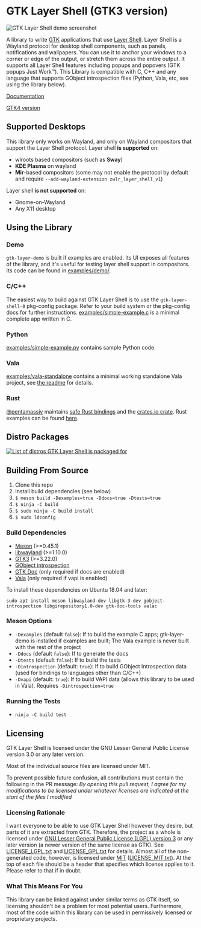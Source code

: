 # GTK Layer Shell (GTK3 version)

![GTK Layer Shell demo screenshot](https://i.imgur.com/dIuYcBM.png)

A library to write [GTK](https://www.gtk.org/) applications that use [Layer Shell](https://github.com/swaywm/wlr-protocols/blob/master/unstable/wlr-layer-shell-unstable-v1.xml). Layer Shell is a Wayland protocol for desktop shell components, such as panels, notifications and wallpapers. You can use it to anchor your windows to a corner or edge of the output, or stretch them across the entire output. It supports all Layer Shell features including popups and popovers (GTK popups Just Work™). This Library is compatible with C, C++ and any language that supports GObject introspection files (Python, Vala, etc, see using the library below).

[Documentation](https://wmww.github.io/gtk-layer-shell/)

[GTK4 version](https://github.com/wmww/gtk4-layer-shell)

## Supported Desktops
This library only works on Wayland, and only on Wayland compositors that support the Layer Shell protocol. Layer shell __is supported__ on:
- wlroots based compositors (such as __Sway__)
- __KDE Plasma__ on wayland
- __Mir__-based compositors (some may not enable the protocol by default and require `--add-wayland-extension zwlr_layer_shell_v1`)

Layer shell __is not supported__ on:
- Gnome-on-Wayland
- Any X11 desktop

## Using the Library
### Demo
`gtk-layer-demo` is built if examples are enabled. Its UI exposes all features of the library, and it's useful for testing layer shell support in compositors. Its code can be found in [examples/demo/](examples/demo/).

### C/C++
The easiest way to build against GTK Layer Shell is to use the `gtk-layer-shell-0` pkg-config package. Refer to your build system or the pkg-config docs for further instructions. [examples/simple-example.c](examples/simple-example.c) is a minimal complete app written in C.

### Python
[examples/simple-example.py](examples/simple-example.py) contains sample Python code.

### Vala
[examples/vala-standalone](examples/vala-standalone) contains a minimal working standalone Vala project, see [the readme](examples/vala-standalone/README.md) for details.

### Rust
[@pentamassiv](https://github.com/pentamassiv) maintains [safe Rust bindings](https://github.com/pentamassiv/gtk-layer-shell-gir) and the [crates.io crate](https://crates.io/crates/gtk-layer-shell/). Rust examples can be found [here](https://github.com/pentamassiv/gtk-layer-shell-gir/tree/main/gtk-layer-shell/examples).

## Distro Packages
[![List of distros GTK Layer Shell is packaged for](https://repology.org/badge/vertical-allrepos/gtk-layer-shell.svg)](https://repology.org/project/gtk-layer-shell/versions)

## Building From Source
1. Clone this repo
2. Install build dependencies (see below)
3. `$ meson build -Dexamples=true -Ddocs=true -Dtests=true`
4. `$ ninja -C build`
5. `$ sudo ninja -C build install`
6. `$ sudo ldconfig`

### Build Dependencies
* [Meson](https://mesonbuild.com/) (>=0.45.1)
* [libwayland](https://gitlab.freedesktop.org/wayland/wayland) (>=1.10.0)
* [GTK3](https://www.gtk.org/) (>=3.22.0)
* [GObject introspection](https://gitlab.gnome.org/GNOME/gobject-introspection/)
* [GTK Doc](https://www.gtk.org/gtk-doc/) (only required if docs are enabled)
* [Vala](https://wiki.gnome.org/Projects/Vala) (only required if vapi is enabled)

To install these dependencies on Ubuntu 18.04 and later:
```
sudo apt install meson libwayland-dev libgtk-3-dev gobject-introspection libgirepository1.0-dev gtk-doc-tools valac
```

### Meson Options
* `-Dexamples` (default `false`): If to build the example C apps; gtk-layer-demo is installed if examples are built; The Vala example is never built with the rest of the project
* `-Ddocs` (default `false`): If to generate the docs
* `-Dtests` (default `false`): If to build the tests
* `-Dintrospection` (default: `true`): If to build GObject Introspection data (used for bindings to languages other than C/C++)
* `-Dvapi` (default: `true`): If to build VAPI data (allows this library to be used in Vala). Requires `-Dintrospection=true`

### Running the Tests
* `ninja -C build test`

## Licensing
GTK Layer Shell is licensed under the GNU Lesser General Public License version 3.0 or any later version.

Most of the individual source files are licensed under MIT.

To prevent possible future confusion, all contributions must contain the following in the PR message: *By opening this pull request, I agree for my modifications to be licensed under whatever licenses are indicated at the start of the files I modified*

### Licensing Rationale
I want everyone to be able to use GTK Layer Shell however they desire, but parts of it are extracted from GTK. Therefore, the project as a whole is licensed under [GNU Lesser General Public License (LGPL) version 3](https://www.gnu.org/licenses/lgpl-3.0.en.html) or any later version (a newer version of the same license as GTK). See [LICENSE_LGPL.txt](LICENSE_LGPL.txt) and [LICENSE_GPL.txt](LICENSE_GPL.txt) for details. Almost all of the non-generated code, however, is licensed under [MIT](https://en.wikipedia.org/wiki/MIT_License) ([LICENSE_MIT.txt](LICENSE_MIT.txt)). At the top of each file should be a header that specifies which license applies to it. Please refer to that if in doubt.

### What This Means For You
This library can be linked against under similar terms as GTK itself, so licensing shouldn't be a problem for most potential users. Furthermore, most of the code within this library can be used in permissively licensed or proprietary projects.

